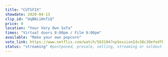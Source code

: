 ```yaml
---
title: "CUTSFIX"
showdate: 2020-04-13
clip_id: "UqBNiiHnTiQ"
price: 0
location: "Your Very Own Sofa"
times: "Virtual doors 8:00pm / Film 9:00pm"
available: "Make your own popcorn"
vote_link: https://www.netflix.com/watch/563104?npSessionId=38c30efedfb307f9&npServerId=s15
status: "streaming" #postponed, presale, selling, streaming or soldout
---
```

